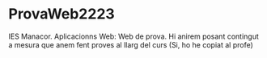 # ProvaWeb2223
IES Manacor. Aplicacionns Web: Web de prova. Hi anirem posant contingut a mesura que anem fent proves al llarg del curs (Si, ho he copiat al profe)
